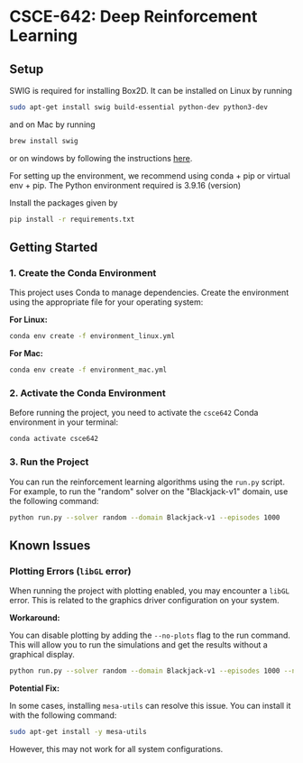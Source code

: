 # CSCE-642: Deep Reinforcement Learning

## Setup

SWIG is required for installing Box2D. It can be installed on Linux by running 
```bash
sudo apt-get install swig build-essential python-dev python3-dev
```
and on Mac by running
```bash
brew install swig
```
or on windows by following the instructions [here](https://open-box.readthedocs.io/en/latest/installation/install_swig.html).

For setting up the environment, we recommend using conda + pip or virtual env + pip. The Python environment required is 3.9.16 (version)

 Install the packages given by
```bash
pip install -r requirements.txt
```

## Getting Started

### 1. Create the Conda Environment

This project uses Conda to manage dependencies. Create the environment using the appropriate file for your operating system:

**For Linux:**
```bash
conda env create -f environment_linux.yml
```

**For Mac:**
```bash
conda env create -f environment_mac.yml
```

### 2. Activate the Conda Environment

Before running the project, you need to activate the `csce642` Conda environment in your terminal:

```bash
conda activate csce642
```

### 3. Run the Project

You can run the reinforcement learning algorithms using the `run.py` script. For example, to run the "random" solver on the "Blackjack-v1" domain, use the following command:

```bash
python run.py --solver random --domain Blackjack-v1 --episodes 1000
```

## Known Issues

### Plotting Errors (`libGL` error)

When running the project with plotting enabled, you may encounter a `libGL` error. This is related to the graphics driver configuration on your system.

**Workaround:**

You can disable plotting by adding the `--no-plots` flag to the run command. This will allow you to run the simulations and get the results without a graphical display.

```bash
python run.py --solver random --domain Blackjack-v1 --episodes 1000 --no-plots
```

**Potential Fix:**

In some cases, installing `mesa-utils` can resolve this issue. You can install it with the following command:

```bash
sudo apt-get install -y mesa-utils
```
However, this may not work for all system configurations.